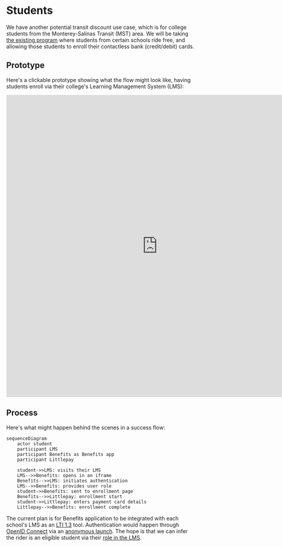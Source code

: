 # Students

We have another potential transit discount use case, which is for college students from the Monterey-Salinas Transit (MST) area. We will be taking [the existing program](https://mst.org/fares/overview/) where students from certain schools ride free, and allowing those students to enroll their contactless bank (credit/debit) cards.

## Prototype

Here's a clickable prototype showing what the flow might look like, having students enroll via their college's Learning Management System (LMS):

<iframe style="border: 1px solid rgba(0, 0, 0, 0.1);" width="800" height="800" src="https://www.figma.com/embed?embed_host=share&url=https%3A%2F%2Fwww.figma.com%2Fproto%2FSeSd3LaLd6WkbEYhmtKpO3%2FBenefits-(IAL2-Login.gov)%3Fnode-id%3D4688%253A16407%26scaling%3Dscale-down%26page-id%3D4684%253A15737%26starting-point-node-id%3D4688%253A16407" allowfullscreen></iframe>

## Process

Here's what might happen behind the scenes in a success flow:

```mermaid
sequenceDiagram
    actor student
    participant LMS
    participant Benefits as Benefits app
    participant Littlepay

    student->>LMS: visits their LMS
    LMS-->>Benefits: opens in an iframe
    Benefits-->>LMS: initiates authentication
    LMS-->>Benefits: provides user role
    student->>Benefits: sent to enrollment page
    Benefits-->>Littlepay: enrollment start
    student->>Littlepay: enters payment card details
    Littlepay-->>Benefits: enrollment complete
```

The current plan is for Benefits application to be integrated with each school's LMS as an [LTI 1.3](http://www.imsglobal.org/spec/lti/v1p3/) tool. Authentication would happen through [OpenID Connect](https://openid.net/specs/openid-connect-core-1_0.html#Overview) via an [anonymous launch](http://www.imsglobal.org/spec/lti/v1p3/#anonymous-launch-case). The hope is that we can infer the rider is an eligible student via their [role in the LMS](http://www.imsglobal.org/spec/lti/v1p3/#role-vocabularies).
